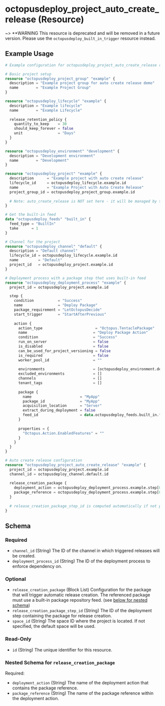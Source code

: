 ﻿---
page_title: "octopusdeploy_project_auto_create_release Resource - terraform-provider-octopusdeploy"
subcategory: ""
description: |-
  
---

# octopusdeploy_project_auto_create_release (Resource)



~> **WARNING This resource is deprecated and will be removed in a future version. Please use the `octopusdeploy_built_in_trigger` resource instead.

## Example Usage

```terraform
# Example configuration for octopusdeploy_project_auto_create_release resource

# Basic project setup
resource "octopusdeploy_project_group" "example" {
  description = "Example project group for auto create release demo"
  name        = "Example Project Group"
}

resource "octopusdeploy_lifecycle" "example" {
  description = "Example lifecycle"
  name        = "Example Lifecycle"
  
  release_retention_policy {
    quantity_to_keep    = 30
    should_keep_forever = false
    unit                = "Days"
  }
}

resource "octopusdeploy_environment" "development" {
  description = "Development environment"
  name        = "Development"
}

resource "octopusdeploy_project" "example" {
  description      = "Example project with auto create release"
  lifecycle_id     = octopusdeploy_lifecycle.example.id
  name             = "Example Project with Auto Create Release"
  project_group_id = octopusdeploy_project_group.example.id
  
  # Note: auto_create_release is NOT set here - it will be managed by the separate resource
}

# Get the built-in feed
data "octopusdeploy_feeds" "built_in" {
  feed_type = "BuiltIn"
  take      = 1
}

# Channel for the project
resource "octopusdeploy_channel" "default" {
  description = "Default channel"
  lifecycle_id = octopusdeploy_lifecycle.example.id
  name         = "Default"
  project_id   = octopusdeploy_project.example.id
}

# Deployment process with a package step that uses built-in feed
resource "octopusdeploy_deployment_process" "example" {
  project_id = octopusdeploy_project.example.id

  step {
    condition           = "Success"
    name                = "Deploy Package"
    package_requirement = "LetOctopusDecide"
    start_trigger       = "StartAfterPrevious"
    
    action {
      action_type                        = "Octopus.TentaclePackage"
      name                              = "Deploy Package Action"
      condition                         = "Success"
      run_on_server                     = false
      is_disabled                       = false
      can_be_used_for_project_versioning = false
      is_required                       = false
      worker_pool_id                    = ""
      
      environments                      = [octopusdeploy_environment.development.id]
      excluded_environments             = []
      channels                          = []
      tenant_tags                       = []
      
      package {
        name                      = "MyApp"
        package_id                = "MyApp"
        acquisition_location      = "Server"
        extract_during_deployment = false
        feed_id                   = data.octopusdeploy_feeds.built_in.feeds[0].id
      }
      
      properties = {
        "Octopus.Action.EnabledFeatures" = ""
      }
    }
  }
}

# Auto create release configuration
resource "octopusdeploy_project_auto_create_release" "example" {
  project_id = octopusdeploy_project.example.id
  channel_id = octopusdeploy_channel.default.id
  
  release_creation_package {
    deployment_action = octopusdeploy_deployment_process.example.step[0].action[0].name
    package_reference = octopusdeploy_deployment_process.example.step[0].action[0].package[0].name
  }
  
  # release_creation_package_step_id is computed automatically if not provided
}
```

<!-- schema generated by tfplugindocs -->
## Schema

### Required

- `channel_id` (String) The ID of the channel in which triggered releases will be created.
- `deployment_process_id` (String) The ID of the deployment process to enforce dependency on.

### Optional

- `release_creation_package` (Block List) Configuration for the package that will trigger automatic release creation. The referenced package must use a built-in package repository feed. (see [below for nested schema](#nestedblock--release_creation_package))
- `release_creation_package_step_id` (String) The ID of the deployment step containing the package for release creation.
- `space_id` (String) The space ID where the project is located. If not specified, the default space will be used.

### Read-Only

- `id` (String) The unique identifier for this resource.

<a id="nestedblock--release_creation_package"></a>
### Nested Schema for `release_creation_package`

Required:

- `deployment_action` (String) The name of the deployment action that contains the package reference.
- `package_reference` (String) The name of the package reference within the deployment action.
